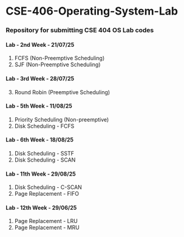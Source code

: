 # CSE-406-Operating-System-Lab
### Repository for submitting CSE 404 OS Lab codes

#### Lab - 2nd Week - 21/07/25  
1. FCFS (Non-Preemptive Scheduling) 
2. SJF (Non-Preemptive Scheduling)

#### Lab - 3rd Week - 28/07/25  
3. Round Robin (Preemptive Scheduling)  

#### Lab - 5th Week - 11/08/25  
1. Priority Scheduling (Non-preemptive) 
2. Disk Scheduling - FCFS 

#### Lab - 6th Week - 18/08/25  
1. Disk Scheduling - SSTF 
2. Disk Scheduling - SCAN 

#### Lab - 11th Week - 29/08/25  
1. Disk Scheduling - C-SCAN 
2. Page Replacement - FIFO 

#### Lab - 12th Week - 29/06/25  
1. Page Replacement - LRU
2. Page Replacement - MRU 